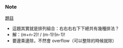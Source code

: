 ### Note
[題目](https://leetcode.com/problems/unique-paths/description/)

- 這題其實就是排列組合：右右右右下下總共有幾種排法？
- 解：(m+n-2)! / (m-1)!(n-1)!
- 要邊乘邊除，不然會 overflow（可以整除的時候就除）